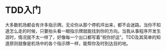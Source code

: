# TDD入门

大多数机场都会有许多指示牌。无论你从那个停机坪出来，都不会迷路。当你不知道怎么走的时候，只要抬头看一眼指示牌就能找到你的方向。当我从事程序开发生涯时，情况就不太一样了，好像每一个出口都写着“祝你好运”。TDD及其简单的知道原则就像是机场中的各个指示牌一样，能帮你及时到达目的地。

